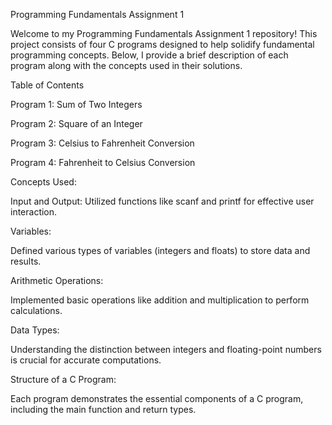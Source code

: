Programming Fundamentals Assignment 1


Welcome to my Programming Fundamentals Assignment 1 repository! This project consists of four C programs designed to help solidify fundamental programming concepts. Below, I provide a brief description of each program along with the concepts used in their solutions.


Table of Contents

Program 1: Sum of Two Integers

Program 2: Square of an Integer

Program 3: Celsius to Fahrenheit Conversion

Program 4: Fahrenheit to Celsius Conversion



Concepts Used:

Input and Output:
Utilized functions like scanf and printf for effective user interaction.

Variables:

Defined various types of variables (integers and floats) to store data and results.

Arithmetic Operations:

Implemented basic operations like addition and multiplication to perform calculations.

Data Types:

Understanding the distinction between integers and floating-point numbers is crucial for accurate computations.

Structure of a C Program:

Each program demonstrates the essential components of a C program, including the main function and return types.
